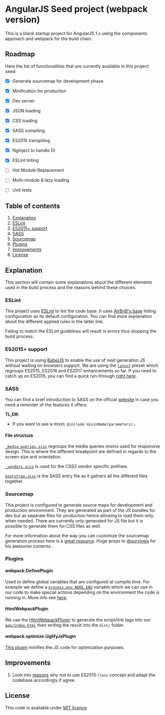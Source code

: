 # AngularJS Seed project (webpack version)

This is a blank startup project for AngularJS 1.x using the components approach and webpack for the build chain.

## Roadmap
Here the list of functionalities that are currently available in this project seed:

- [x] Generate sourcemap for development phase
- [x] Minification for production
- [x] Dev server
- [x] JSON loading
- [x] CSS loading
- [x] SASS compiling
- [x] ES2015 transpiling
- [x] NgInject to handle DI
- [x] ESLint linting
- [ ] Hot Module Replacement
- [ ] Multi-module & lazy loading
- [ ] Unit tests


## Table of contents
1. [Explanation](#explanation)
  1. [ESLint](#eslint)
  2. [ES2015+ support](#es2015-support)
  3. [SASS](#sass)
  4. [Sourcemap](#sourcemap)
  5. [Plugins](#plugins)
2. [Improvements](#improvements)
3. [License](#license)

## Explanation
This section will contain some explanations about the different elements used in the build process and the reasons behind these choices.

### ESLint
This project uses [ESLint](http://eslint.org/) to lint the code base. It uses [AirBnB's base](https://github.com/airbnb/javascript) linting configuration as its default configuration. You can find more explanation about the different applied rules in the latter link.

Failing to match the ESLint guidelines will result in errors thus stopping the build process.

### ES2015+ support
This project is using [BabelJS](https://babeljs.io/) to enable the use of next generation JS without waiting on browsers support. We are using the [`latest`](http://babeljs.io/docs/plugins/preset-latest/) preset which regroups ES2015, ES2016 and ES2017 enhancements so far.
If you need to catch up on ES2015, you can find a quick run-through [right here](https://babeljs.io/docs/learn-es2015/).

### SASS
You can find a brief introduction to SASS on the official [website](http://sass-lang.com/guide) in case you need a reminder of the features it offers.

**TL;DR**:
* If you want to use a mixin: `@include mixinName(parameters);`.

#### File structure
[`_media-queries.scss`](app/commons/style/mixins/_media-queries.scss) regroups the media queries mixins used for responsive design. This is where the different breakpoint are defined in regards to the screen size and orientation.

[`_vendors.scss`](app/commons/style/mixins/_vendors.scss) is used for the CSS3 vendor specific prefixes.

[`bootstrap.scss`](app/commons/bootstrap.scss) is the SASS entry file as it gathers all the different files together.

### Sourcemap
This project is configured to generate source maps for development and production environment. They are generated as part of the JS bundles for dev but as separate files for production hence allowing to load them only when needed. There are currently only generated for JS file but it is possible to generate them for CSS files as well.

For more information about the way you can customize the sourcemap generation process here is a [great resource](http://survivejs.com/webpack/developing-with-webpack/enabling-sourcemaps/#enabling-sourcemaps-during-development). Huge props to [@survivejs](https://twitter.com/survivejs) for his awesome contents.

### Plugins
#### webpack.DefinePlugin
Used to define global variables that are configured at compile time. For example we define a [`process.env.NODE_ENV`](webpack.config.js) variable which we can use in our code to make special actions depending on the environment the code is running in. More info see [here](http://webpack.github.io/docs/list-of-plugins.html#defineplugin).

#### HtmlWebpackPlugin
We use the [HtmlWebpackPlugin](https://github.com/ampedandwired/html-webpack-plugin) to generate the script/link tags into our [`app/index.html`](app/index.html) then writing the result into the `dist/` folder.

#### webpack.optimize.UglifyJsPlugin
[This plugin](http://webpack.github.io/docs/list-of-plugins.html#uglifyjsplugin) minifies the JS code for optimization purposes.

## Improvements
1. Look into [reasons](https://github.com/joshburgess/not-awesome-es6-classes) why not to use ES2015 `class` concept and adapt the codebase accordingly if agree.

## License

This code is available under [MIT licence](LICENSE)
